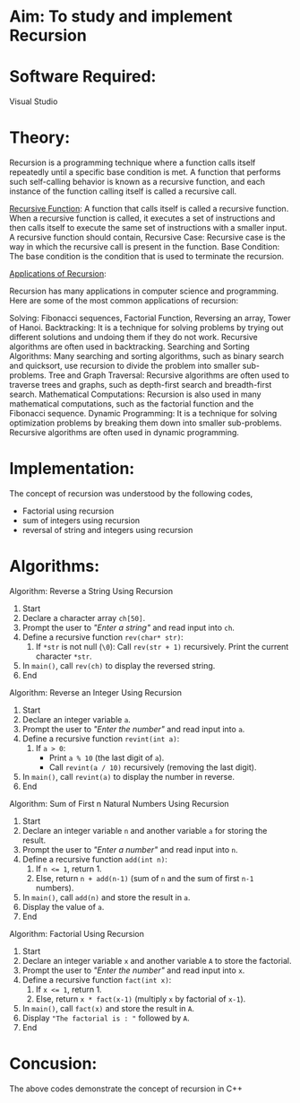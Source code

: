# Aim: To study and implement Recursion
# Software Required:
Visual Studio
# Theory:
Recursion is a programming technique where a function calls itself repeatedly until a specific base condition is met. A function that performs such self-calling behavior is known as a recursive function, and each instance of the function calling itself is called a recursive call.

<ins>Recursive Function</ins>:
A function that calls itself is called a recursive function. When a recursive function is called, it executes a set of instructions and then calls itself to execute the same set of instructions with a smaller input. A recursive function should contain,
Recursive Case: Recursive case is the way in which the recursive call is present in the function.
Base Condition: The base condition is the condition that is used to terminate the recursion.

<ins>Applications of Recursion</ins>:

Recursion has many applications in computer science and programming. Here are some of the most common applications of recursion:

Solving: Fibonacci sequences, Factorial Function, Reversing an array, Tower of Hanoi.
Backtracking: It is a technique for solving problems by trying out different solutions and undoing them if they do not work. Recursive algorithms are often used in backtracking.
Searching and Sorting Algorithms: Many searching and sorting algorithms, such as binary search and quicksort, use recursion to divide the problem into smaller sub-problems.
Tree and Graph Traversal: Recursive algorithms are often used to traverse trees and graphs, such as depth-first search and breadth-first search.
Mathematical Computations: Recursion is also used in many mathematical computations, such as the factorial function and the Fibonacci sequence.
Dynamic Programming: It is a technique for solving optimization problems by breaking them down into smaller sub-problems. Recursive algorithms are often used in dynamic programming.

# Implementation:
The concept of recursion was understood by the following codes,
+ Factorial using recursion
+ sum of integers using recursion
+ reversal of string and integers using recursion

# Algorithms:

Algorithm: Reverse a String Using Recursion

1. Start
2. Declare a character array `ch[50]`.
3. Prompt the user to *"Enter a string"* and read input into `ch`.
4. Define a recursive function `rev(char* str)`:
   1. If `*str` is not null (`\0`):
       Call `rev(str + 1)` recursively.
        Print the current character `*str`.
5. In `main()`, call `rev(ch)` to display the reversed string.
6. End


Algorithm: Reverse an Integer Using Recursion

1. Start
2. Declare an integer variable `a`.
3. Prompt the user to *"Enter the number"* and read input into `a`.
4. Define a recursive function `revint(int a)`:
   1. If `a > 0`:
      * Print `a % 10` (the last digit of `a`).
      * Call `revint(a / 10)` recursively (removing the last digit).
5. In `main()`, call `revint(a)` to display the number in reverse.
6. End

Algorithm: Sum of First n Natural Numbers Using Recursion

1. Start
2. Declare an integer variable `n` and another variable `a` for storing the result.
3. Prompt the user to *"Enter a number"* and read input into `n`.
4. Define a recursive function `add(int n)`:
   1. If `n <= 1`, return 1.
   2. Else, return `n + add(n-1)` (sum of `n` and the sum of first `n-1` numbers).
5. In `main()`, call `add(n)` and store the result in `a`.
6. Display the value of `a`.
7. End

Algorithm: Factorial Using Recursion

1. Start
2. Declare an integer variable `x` and another variable `A` to store the factorial.
3. Prompt the user to *"Enter the number"* and read input into `x`.
4. Define a recursive function `fact(int x)`:
   1. If `x <= 1`, return 1.
   2. Else, return `x * fact(x-1)` (multiply `x` by factorial of `x-1`).
5. In `main()`, call `fact(x)` and store the result in `A`.
6. Display `"The factorial is : "` followed by `A`.
7. End
# Concusion:
The above codes demonstrate the concept of recursion in C++
